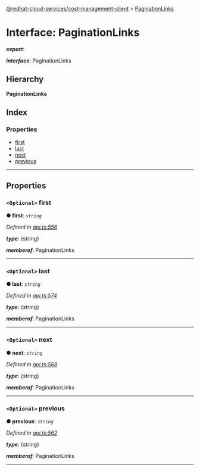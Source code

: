 [@redhat-cloud-services/cost-management-client](../README.md) > [PaginationLinks](../interfaces/paginationlinks.md)

# Interface: PaginationLinks

*__export__*: 

*__interface__*: PaginationLinks

## Hierarchy

**PaginationLinks**

## Index

### Properties

* [first](paginationlinks.md#first)
* [last](paginationlinks.md#last)
* [next](paginationlinks.md#next)
* [previous](paginationlinks.md#previous)

---

## Properties

<a id="first"></a>

### `<Optional>` first

**● first**: *`string`*

*Defined in [api.ts:556](https://github.com/rvsia/javascript-clients/blob/master/packages/cost-management/api.ts#L556)*

*__type__*: {string}

*__memberof__*: PaginationLinks

___
<a id="last"></a>

### `<Optional>` last

**● last**: *`string`*

*Defined in [api.ts:574](https://github.com/rvsia/javascript-clients/blob/master/packages/cost-management/api.ts#L574)*

*__type__*: {string}

*__memberof__*: PaginationLinks

___
<a id="next"></a>

### `<Optional>` next

**● next**: *`string`*

*Defined in [api.ts:568](https://github.com/rvsia/javascript-clients/blob/master/packages/cost-management/api.ts#L568)*

*__type__*: {string}

*__memberof__*: PaginationLinks

___
<a id="previous"></a>

### `<Optional>` previous

**● previous**: *`string`*

*Defined in [api.ts:562](https://github.com/rvsia/javascript-clients/blob/master/packages/cost-management/api.ts#L562)*

*__type__*: {string}

*__memberof__*: PaginationLinks

___

